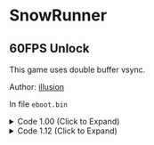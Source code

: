 # SnowRunner

## 60FPS Unlock

This game uses double buffer vsync.

Author: [illusion](https://github.com/illusion0001)

In file `eboot.bin`

<details>
<summary>Code 1.00 (Click to Expand)</summary>

```
44 8B 70 3C 44 3B B3 C4 50 04 00 74 1C

44 8B 70 3C 44 3B B3 C4 50 04 00 75 1C
```

</details>

<details>
<summary>Code 1.12 (Click to Expand)</summary>

```
48 8B 05 FE 16 D0 00 8B 58 44 41 3B 9C 24 EC 55 04 00 74 1E

48 8B 05 FE 16 D0 00 8B 58 44 41 3B 9C 24 EC 55 04 00 75 1E
```

</details>
